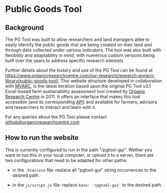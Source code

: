 # Public Goods Tool
## Background
The PG Tool was built to allow researchers and land managers alike to easily identify the public
goods that are being created on their land and through data collected under various indicators. The
tool was also built with flexibility and adaptability in mind, with numerous custom versions being
built over the years to address specific research interests.

Further details about the history and use of the PG Tool can be found at
https://www.organicresearchcentre.com/our-research/research-project-library/public-goods-tool/.
This website structure developed in collaboration with [MVARC](https://mvarc.eu/), is the
latest iteration based upon the original PG Tool v3.1 Excel-based farm sustainability assessment tool created by [Organic Research Centre](https://www.organicresearchcentre.com) in 2011. It offers an interface that makes this tool accessible (and its corresponding [API](https://github.com/organicresearchcentre/pgtool-api)) and available for farmers, advisors and researchers to interact and learn with it.

For any queries about the PG Tool please contact github@organicresearchcentre.com.

## How to run the website

This is currently configured to run in the path "/pgtool-gui". Wether you want to run this in your local computer, or upload it to a server, there are two configurations that need to be adapted for other paths:

- in the `.htaccess` file: replace all "pgtool-gui" string occurrences to the desired path.

- in the `js/script.js` file: replace `base: '/pgtool-gui'` to the desired path.
